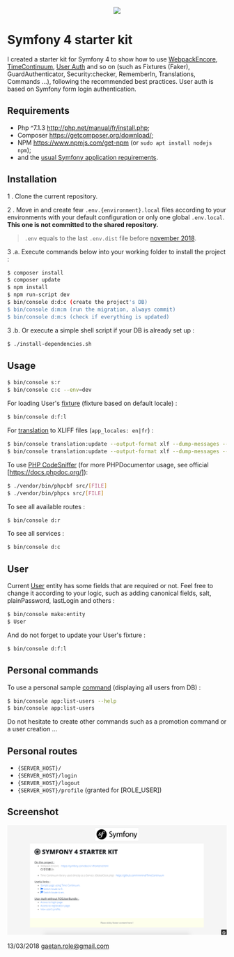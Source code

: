 <p align="center"><a href="https://symfony.com" target="_blank">
    <img src="https://symfony.com/logos/symfony_black_02.svg">
</a></p>

Symfony 4 starter kit
=====================

I created a starter kit for Symfony 4 to show how to use [WebpackEncore][1], [TimeContinuum][2], [User Auth][3]
and so on (such as Fixtures (Faker), GuardAuthenticator, Security:checker, RememberIn, Translations, Commands ...),
following the recommended best practices.
User auth is based on Symfony form login authentication.

Requirements
------------

  * Php ^7.1.3    http://php.net/manual/fr/install.php;
  * Composer    https://getcomposer.org/download/;
  * NPM         https://www.npmjs.com/get-npm (or `sudo apt install nodejs npm`);
  * and the [usual Symfony application requirements][4].

Installation
------------

1 . Clone the current repository.

2 . Move in and create few `.env.{environment}.local` files according to your environments with your default configuration
or only one global `.env.local`. **This one is not committed to the shared repository.**
 
> `.env` equals to the last `.env.dist` file before [november 2018][5].

3 .a. Execute commands below into your working folder to install the project :

```bash
$ composer install
$ composer update
$ npm install
$ npm run-script dev
$ bin/console d:d:c (create the project's DB)
$ bin/console d:m:m (run the migration, always commit)
$ bin/console d:m:s (check if everything is updated)
```
3 .b. Or execute a simple shell script if your DB is already set up :

```bash
$ ./install-dependencies.sh
```

Usage
-----

```bash
$ bin/console s:r
$ bin/console c:c --env=dev
```

For loading User's [fixture][6] (fixture based on default locale) :
```bash
$ bin/console d:f:l
```

For [translation][7] to XLIFF files (`app_locales: en|fr`) :

```bash
$ bin/console translation:update --output-format xlf --dump-messages --force en
$ bin/console translation:update --output-format xlf --dump-messages --force fr
```

To use [PHP CodeSniffer][8] (for more PHPDocumentor usage, see official [https://docs.phpdoc.org/]):

```bash
$ ./vendor/bin/phpcbf src/[FILE]
$ ./vendor/bin/phpcs src/[FILE]
```

To see all available routes :
```bash
$ bin/console d:r
```

To see all services :
```bash
$ bin/console d:c
```

User
-----

Current [User][9] entity has some fields that are required or not.
Feel free to change it according to your logic, such as adding canonical fields, salt, plainPassword, lastLogin and others : 
```bash
$ bin/console make:entity
$ User
```

And do not forget to update your User's fixture :
```bash
$ bin/console d:f:l
```

Personal commands
-----
To use a personal sample [command][10] (displaying all users from DB) :

```bash
$ bin/console app:list-users --help
$ bin/console app:list-users
```

Do not hesitate to create other commands such as a promotion command or a user creation ...

Personal routes
-----
- `{SERVER_HOST}/`
- `{SERVER_HOST}/login`
- `{SERVER_HOST}/logout`
- `{SERVER_HOST}/profile` (granted for [ROLE_USER])

Screenshot
-----
![Alt text](symfony_starter_kit_readme_screenshot.png?raw=true "Default page")

[1]: https://symfony.com/doc/current/frontend.html
[2]: https://github.com/Innmind/TimeContinuum
[3]: https://symfony.com/doc/current/security/form_login_setup.html
[4]: https://symfony.com/doc/current/reference/requirements.html
[5]: https://symfony.com/doc/current/configuration.html#the-env-file-environment-variables
[6]: https://symfony.com/doc/current/doctrine.html#doctrine-fixtures
[7]: https://symfony.com/doc/current/translation.html
[8]: https://github.com/squizlabs/PHP_CodeSniffer
[9]: https://symfony.com/doc/current/security.html
[10]: https://symfony.com/doc/current/console.html

13/03/2018 gaetan.role@gmail.com
